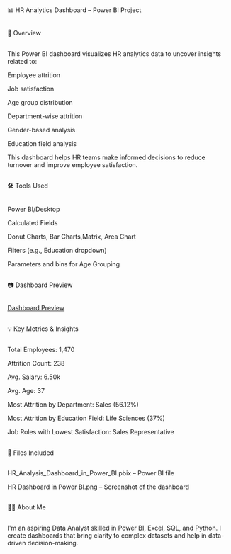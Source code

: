 📊 HR Analytics Dashboard – Power BI Project
##

📌 Overview
##

This Power BI dashboard visualizes HR analytics data to uncover insights related to:

Employee attrition

Job satisfaction

Age group distribution

Department-wise attrition

Gender-based analysis

Education field analysis

This dashboard helps HR teams make informed decisions to reduce turnover and improve employee satisfaction.
##
🛠️ Tools Used
##

Power BI/Desktop

Calculated Fields

Donut Charts, Bar Charts,Matrix, Area Chart

Filters (e.g., Education dropdown)

Parameters and bins for Age Grouping
##
📷 Dashboard Preview
##

[Dashboard Preview](https://github.com/KomalRSapkal/HR-Analytics-Power-BI-Dashboard/blob/main/HR%20Dashboard%20in%20Power%20BI.png)

##

💡 Key Metrics & Insights
##

Total Employees: 1,470

Attrition Count: 238

Avg. Salary: 6.50k

Avg. Age: 37

Most Attrition by Department: Sales (56.12%)

Most Attrition by Education Field: Life Sciences (37%)

Job Roles with Lowest Satisfaction: Sales Representative

##
📁 Files Included
##

HR_Analysis_Dashboard_in_Power_BI.pbix – Power BI file

HR Dashboard in Power BI.png – Screenshot of the dashboard

##
🙋‍♂️ About Me
##

I'm an aspiring Data Analyst skilled in Power BI, Excel, SQL, and Python. I create dashboards that bring clarity to complex datasets and help in data-driven decision-making.
